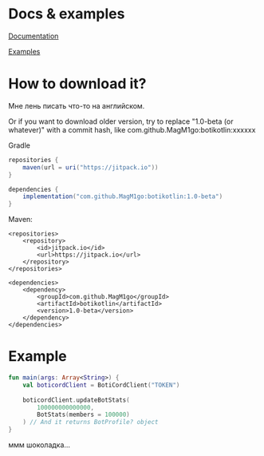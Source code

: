 # Docs & examples
[Documentation](https://magmigo2.gitbook.io/boticord-kotlin/)

[Examples](https://github.com/MagM1go/botikotlin/tree/main/examples)

# How to download it?

Мне лень писать что-то на английском.

Or if you want to download older version, try to replace "1.0-beta (or whatever)" with a commit hash, like com.github.MagM1go:botikotlin:xxxxxx

Gradle
```gradle
repositories {
    maven(url = uri("https://jitpack.io"))
}

dependencies {
    implementation("com.github.MagM1go:botikotlin:1.0-beta")
}
```

Maven:
```maven
<repositories>
    <repository>
        <id>jitpack.io</id>
        <url>https://jitpack.io</url>
    </repository>
</repositories>

<dependencies>
    <dependency>
        <groupId>com.github.MagM1go</groupId>
        <artifactId>botikotlin</artifactId>
        <version>1.0-beta</version>
    </dependency>
</dependencies>
```
# Example
```kotlin
fun main(args: Array<String>) {
    val boticordClient = BotiCordClient("TOKEN")
    
    boticordClient.updateBotStats(
        100000000000000, 
        BotStats(members = 100000)
    ) // And it returns BotProfile? object
}
```

ммм шоколадка...